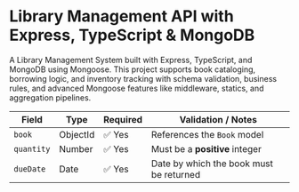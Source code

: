 # Library Management API with Express, TypeScript & MongoDB
A Library Management System built with Express, TypeScript, and MongoDB using Mongoose. This project supports book cataloging, borrowing logic, and inventory tracking with schema validation, business rules, and advanced Mongoose features like middleware, statics, and aggregation pipelines.

| Field      | Type     | Required  | Validation / Notes                      |
| ---------- | -------- | --------- | --------------------------------------- |
| `book`     | ObjectId | ✅ Yes    | References the `Book` model             |
| `quantity` | Number   | ✅ Yes    | Must be a **positive** integer          |
| `dueDate`  | Date     | ✅ Yes    | Date by which the book must be returned |
